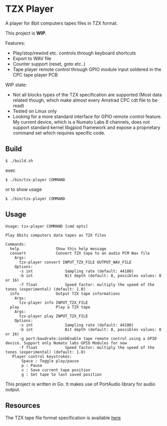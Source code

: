 TZX Player
==========

A player for 8bit computers tapes files in TZX format.

This project is **WIP**. 

Features:

- Play/stop/rewind etc. controls through keyboard shortcuts
- Export to WAV file
- Counter support (reset, goto etc..)
- Tape player remote control through GPIO module input soldered in the CPC tape player PCB

WIP state:

- Not all blocks types of the TZX specification are supported
  (Most data related though, which make almost every Amstrad CPC cdt file to be read)
- Tested on Linux only
- Looking for a more standard interface for GPIO remote control feature. My current device, which is a 
  Numato Labs 8 channels, does not support standard kernel libgpiod framework and expose a proprietary 
  command set which requires specific code.

Build
-----

    $ ./build.sh

exec 

    $ ./bin/tzx-player COMMAND
 
or to show usage 

    $ ./bin/tzx-player COMMAND

Usage
-----

```
Usage: tzx-player COMMAND [cmd opts]

Play 8bits computers data tapes as TZX files

Commands:
  help                Show this help message
  convert             Convert TZX tape to an audio PCM Wav file
    Args:
      tzx-player convert INPUT_TZX_FILE OUTPUT_WAV_FILE
    Options:
      -s int              Sampling rate (default: 44100)
      -b int              Bit depth (default: 8, possibles values: 8 or 16)
      -f float            Speed factor: multiply the speed of the tones (experimental) (default: 1.0)
  info                Output TZX tape informations
    Args:
      tzx-player info INPUT_TZX_FILE
  play                Play a TZX tape
    Args:
      tzx-player play INPUT_TZX_FILE
    Options:
      -s int              Sampling rate (default: 44100)
      -b int              Bit depth (default: 8, possibles values: 8 or 16)
      -g port:baudrate:ionbEnable tape remote control using a GPIO device. Support only Numato labs GPIO Modules for now
      -f float            Speed factor: multiply the speed of the tones (experimental) (default: 1.0)
   Player control keystrokes:
       Space : Toggle play/pause
       p : Pause
       s : Save current tape position
       g : Set tape to last saved position
```

This project is written in Go. It makes use of PortAudio library for audio output.

Resources
---------

The TZX tape file format specification is available [here](https://k1.spdns.de/Develop/Projects/zasm/Info/TZX%20format.html)
